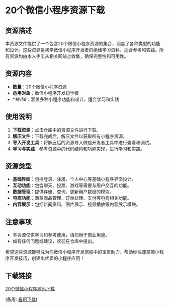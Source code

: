  # 20个微信小程序资源下载

 ## 资源描述

 本资源文件提供了一个包含20个微信小程序资源的集合，涵盖了各种类型的功能和设计。这些资源是初学微信小程序开发者的绝佳学习资料，适合参考和实践。所有资源均由本人手工从相关网站上收集，确保完整性和可用性。

 ## 资源内容

 - **数量**：20个微信小程序资源
 - **适用对象**：微信小程序开发初学者
 - **特点8*：涵盖多种小程序功能和设计，适合学习和实践

 ## 使用说明

 1. **下载资源**：点击仓库中的资源文件进行下载。
 2. **解压文件**：下载完成后，解压文件以获取所有小程序资源。
 3. **导入开发工具**：将解压后的资源导入微信开发者工具中进行查看和调试。
 4. **学习与实践**：参考资源中的代码结构和功能实现，进行学习和实践。

 ## 资源类型

 * **基础界面**：包括登录、注册、个人中心等基础小程序界面设计。
 * **互动功能**：包含聊天、投票、游戏等需要与用户交互的功能。
 * **数据管理**：提供存储、查询、更新用户数据的模块。
 * **电商功能**：涵盖商品管理、订单处理、支付等电商相关功能。
 * **内容展示**：包括新闻资讯、图片展示、视频播放等内容展示模块。

 ## 注意事项

 - 本资源仅供学习和参考使用，请勿用于商业用途。
 - 如有任何问题或建议，欢迎在仓库中提出。

 希望这些资源能够成为你微信小程序开发旅程中的宝贵助力，帮助你快速掌握小程序开发技巧，创建出优质的小程序应用！

 ## 下载链接
 [20个微信小程序源码下载](https://pan.quark.cn/s/93a7043552b1) 

 (备用: [备用下载](https://pan.baidu.com/s/1neHZEF2S4RuVhXo3QIPgXQ?pwd=1234))
